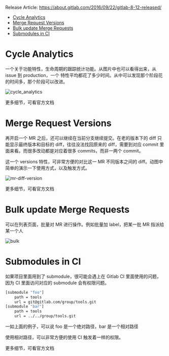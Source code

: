 Release Article: https://about.gitlab.com/2016/09/22/gitlab-8-12-released/

<!-- TOC -->

- [Cycle Analytics](#cycle-analytics)
- [Merge Request Versions](#merge-request-versions)
- [Bulk update Merge Requests](#bulk-update-merge-requests)
- [Submodules in CI](#submodules-in-ci)

<!-- /TOC -->

# Cycle Analytics
一个关于功能特性，生命周期的跟踪统计功能。从图片中也可以看得出来，从 issue 到 production，一个 特性平均都花了多少时间。从中可以发现那个阶段花的时间多，那个阶段可以改进。

![cycle_analytics](https://about.gitlab.com/images/8_12/cycle_analytics.png)

更多细节，可看官方文档

# Merge Request Versions
再开启一个 MR 之后，还可以继续在当前分支继续提交。在老的版本下的 diff 只能显示最终版本和目标的 diff，往往没法找回原来的 diff，需要到对应 commit 里面来看。而很多改动都是对应着很多 commits，而非一两个 commit。

这一个 versions 特性，可非常方便的对比这一 MR 不同版本之间的 diff。动图中简单的演示一下使用方式，以及触发方式。

![mr-diff-version](http://om4h4iqhe.bkt.clouddn.com/mr-diff-version.gif)

更多细节，可看官方文档

# Bulk update Merge Requests
可以在列表页面，批量对 MR 进行操作。例如批量加 label，把某一批 MR 指派给某一个人

![bulk](https://about.gitlab.com/images/8_12/bulk.gif)

# Submodules in CI
如果项目里面用到了 submodule，很可能会遇上在 Gitlab CI 里面使用的问题，因为 CI 里面访问对应的 submodule 会有权限问题。

```sh
[submodule "foo"]
    path = tools
    url = git@gitlab.com/group/tools.git
[submodule "bar"]
    path = tools
    url = ../../group/tools.git
```

一如上面的例子，可以说 foo 是一个绝对路径，bar 是一个相对路径

使用相对路径，可以非常方便的使用 CI 触发着一样的权限。

更多细节，可看官方文档